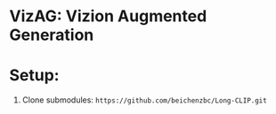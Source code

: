 # VizAG: Vizion Augmented Generation

# Setup:
1. Clone submodules:
    `https://github.com/beichenzbc/Long-CLIP.git`